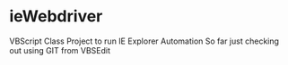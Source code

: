 # ieWebdriver
VBScript Class Project to run IE Explorer Automation
So far just checking out using GIT from VBSEdit
